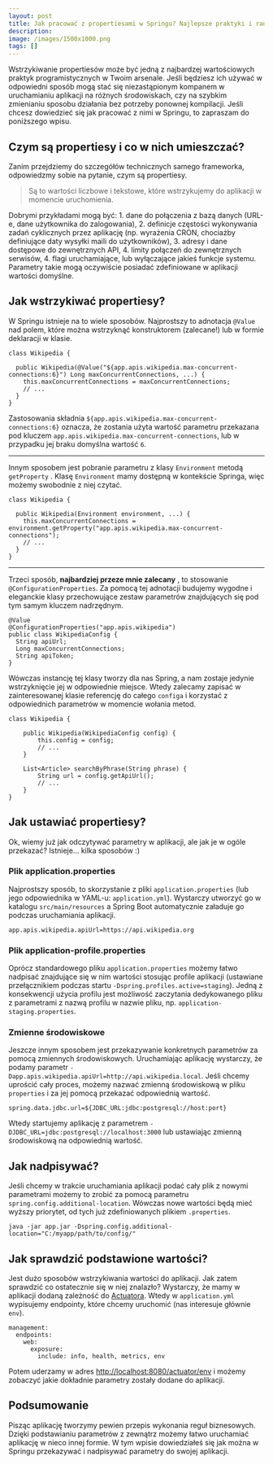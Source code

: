 ```yaml
---
layout: post
title: Jak pracować z propertiesami w Springu? Najlepsze praktyki i rady
description: 
image: /images/1500x1000.png
tags: []
---
```


Wstrzykiwanie propertiesów może być jedną z najbardzej wartościowych praktyk programistycznych w Twoim arsenale. Jeśli będziesz ich używać w odpowiedni sposób mogą stać się niezastąpionym kompanem w uruchamianiu aplikacji na różnych środowiskach, czy na szybkim zmienianiu sposobu działania bez potrzeby ponownej kompilacji. Jeśli chcesz dowiedzieć się jak pracować z nimi w Springu, to zapraszam do poniższego wpisu.

## Czym są propertiesy i co w nich umieszczać?
Zanim przejdziemy do szczegółów technicznych samego frameworka, odpowiedzmy sobie na pytanie, czym są propertiesy.

> Są to wartości liczbowe i tekstowe, które wstrzykujemy do aplikacji w momencie uruchomienia.

Dobrymi przykładami mogą być: 1. dane do połączenia z bazą danych (URL-e, dane użytkownika do zalogowania), 2. definicje częstości wykonywania zadań cyklicznych przez aplikację (np. wyrażenia CRON, chociażby definiujące daty wysyłki maili do użytkowników), 3. adresy i dane dostępowe do zewnętrznych API, 4. limity połączeń do zewnętrznych serwisów, 4. flagi uruchamiające, lub wyłączające jakieś funkcje systemu. Parametry takie mogą oczywiście posiadać zdefiniowane w aplikacji wartości domyślne.
## Jak wstrzykiwać propertiesy?
W Springu istnieje na to wiele sposobów. Najprostszy to adnotacja `@Value` nad polem, które można wstrzyknąć konstruktorem (zalecane!) lub w formie deklaracji w klasie.

    class Wikipedia {
    
      public Wikipedia(@Value("${app.apis.wikipedia.max-concurrent-connections:6}") Long maxConcurrentConnections, ...) {
        this.maxConcurrentConnections = maxConcurrentConnections;
        // ...
      }
    }

Zastosowania składnia `${app.apis.wikipedia.max-concurrent-connections:6}` oznacza, że zostania użyta wartość parametru przekazana pod kluczem `app.apis.wikipedia.max-concurrent-connections`, lub w przypadku jej braku domyślna wartość `6`.
* * *
Innym sposobem jest pobranie parametru z klasy `Environment` metodą `getProperty` . Klasę `Environment` mamy dostępną w kontekście Springa, więc możemy swobodnie z niej czytać.

    class Wikipedia {
    
      public Wikipedia(Environment environment, ...) {
        this.maxConcurrentConnections = environment.getProperty("app.apis.wikipedia.max-concurrent-connections");
        // ...
      }
    }

* * *
Trzeci sposób, **najbardziej przeze mnie zalecany** , to stosowanie `@ConfigurationProperties`. Za pomocą tej adnotacji budujemy wygodne i eleganckie klasy przechowujące zestaw parametrów znajdujących się pod tym samym kluczem nadrzędnym.

    @Value 
    @ConfigurationProperties("app.apis.wikipedia")
    public class WikipediaConfig {
      String apiUrl;
      Long maxConcurrentConnections;
      String apiToken;
    }

Wówczas instancję tej klasy tworzy dla nas Spring, a nam zostaje jedynie wstrzyknięcie jej w odpowiednie miejsce. Wtedy zalecamy zapisać w zainteresowanej klasie referencję do całego `configa` i korzystać z odpowiednich parametrów w momencie wołania metod.

    class Wikipedia {
    
        public Wikipedia(WikipediaConfig config) {
            this.config = config;
            // ...
        }
    
        List<Article> searchByPhrase(String phrase) {
            String url = config.getApiUrl();
            // ...
        }
    }

## Jak ustawiać propertiesy?
Ok, wiemy już jak odczytywać parametry w aplikacji, ale jak je w ogóle przekazać? Istnieje... kilka sposobów :)
### Plik application.properties
Najprostszy sposób, to skorzystanie z pliki `application.properties` (lub jego odpowiednika w YAML-u: `application.yml`). Wystarczy utworzyć go w katalogu `src/main/resources` a Spring Boot automatycznie załaduje go podczas uruchamiania aplikacji.

    app.apis.wikipedia.apiUrl=https://api.wikipedia.org

### Plik application-profile.properties
Oprócz standardowego pliku `application.properties` możemy łatwo nadpisać znajdujące się w nim wartości stosując profile aplikacji (ustawiane przełącznikiem podczas startu `-Dspring.profiles.active=staging`). Jedną z konsekwencji użycia profilu jest możliwość zaczytania dedykowanego pliku z parametrami z nazwą profilu w nazwie pliku, np. `application-staging.properties`.
### Zmienne środowiskowe
Jeszcze innym sposobem jest przekazywanie konkretnych parametrów za pomocą zmiennych środowiskowych. Uruchamiając aplikację wystarczy, że podamy parametr `-Dapp.apis.wikipedia.apiUrl=http://api.wikipedia.local`. Jeśli chcemy uprościć cały proces, możemy nazwać zmienną środowiskową w pliku `properties` i za jej pomocą przekazać odpowiednią wartość.

    spring.data.jdbc.url=${JDBC_URL:jdbc:postgresql://host:port}

Wtedy startujemy aplikację z parametrem `-DJDBC_URL=jdbc:postgresql://localhost:3000` lub ustawiając zmienną środowiskową na odpowiednią wartość.
## Jak nadpisywać?
Jeśli chcemy w trakcie uruchamiania aplikacji podać cały plik z nowymi parametrami możemy to zrobić za pomocą parametru `spring.config.additional-location`. Wówczas nowe wartości będą mieć wyższy priorytet, od tych już zdefiniowanych plikiem `.properties`.

    java -jar app.jar -Dspring.config.additional-location="C:/myapp/path/to/config/"

## Jak sprawdzić podstawione wartości?
Jest dużo sposobów wstrzykiwania wartości do aplikacji. Jak zatem sprawdzić co ostatecznie się w niej znalazło? Wystarczy, że mamy w aplikacji dodaną zależność do [Actuatora](https://docs.spring.io/spring-boot/docs/current/reference/html/production-ready-features.html). Wtedy w `application.yml` wypisujemy endpointy, które chcemy uruchomić (nas interesuje głównie `env`).

    management:
      endpoints:
        web:
          exposure:
            include: info, health, metrics, env

Potem uderzamy w adres [http://localhost:8080/actuator/env](http://localhost:8080/actuator/env) i możemy zobaczyć jakie dokładnie parametry zostały dodane do aplikacji.
## Podsumowanie
Pisząc aplikację tworzymy pewien przepis wykonania reguł biznesowych. Dzięki podstawianiu parametrów z zewnątrz możemy łatwo uruchamiać aplikację w nieco innej formie. W tym wpisie dowiedziałeś się jak można w Springu przekazywać i nadpisywać parametry do swojej aplikacji.
